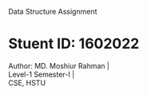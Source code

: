   Data Structure Assignment
# Stuent ID: 1602022
  Author: MD. Moshiur Rahman  |  
  Level-1 Semester-I  |  
  CSE, HSTU
